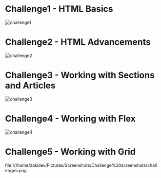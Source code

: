 # Challenge1 - HTML Basics
![challenge1](https://github.com/user-attachments/assets/0c3d353f-974e-4b4d-a8d2-b58a500fcaa9)

# Challenge2 - HTML Advancements
![challenge2](https://github.com/user-attachments/assets/c38e0227-08dd-4554-a02a-e5daebdf1d52)

# Challenge3 - Working with Sections and Articles
![challenge3](https://github.com/user-attachments/assets/033caaec-5133-4602-abb9-c0641aeab397)

# Challenge4 - Working with Flex
![challenge4](https://github.com/user-attachments/assets/65b64325-eac7-4f59-adbb-cadc19a9a96a)

# Challenge5 - Working with Grid
file:///home/zakidev/Pictures/Screenshots/Challenge%20screenshots/challenge5.png


